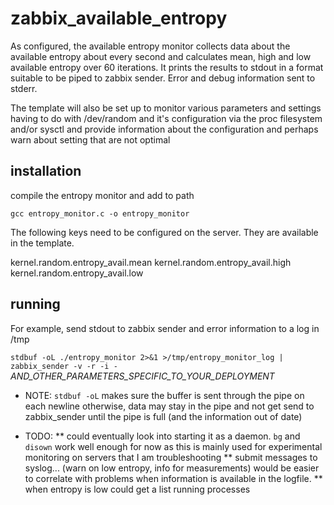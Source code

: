 # zabbix_available_entropy

As configured, the available entropy monitor collects data about the 
available entropy about every second and calculates mean, high and low
available entropy over 60 iterations. It prints the results to stdout 
in a format suitable to be piped to zabbix sender. Error and debug information
sent to stderr.

The template will also be set up to monitor various parameters and settings 
having to do with /dev/random and it's configuration via the proc filesystem
and/or sysctl and provide information about the configuration and perhaps 
warn about setting that are not optimal


## installation

compile the entropy monitor and add to path

``gcc entropy_monitor.c -o entropy_monitor``

The following keys need to be configured on the server. They are available in the template.

kernel.random.entropy_avail.mean
kernel.random.entropy_avail.high
kernel.random.entropy_avail.low

## running 

For example, send stdout to zabbix sender and error information to a log in /tmp

``stdbuf -oL ./entropy_monitor 2>&1 >/tmp/entropy_monitor_log | zabbix_sender -v -r -i - `` _AND_OTHER_PARAMETERS_SPECIFIC_TO_YOUR_DEPLOYMENT_

* NOTE: ``stdbuf -oL`` makes sure the buffer is sent through the pipe on each newline
  otherwise, data may stay in the pipe and not get send to zabbix_sender until the 
  pipe is full (and the information out of date)

* TODO:
** could eventually look into starting it as a daemon. ``bg`` and ``disown`` work well enough
  for now as this is mainly used for experimental monitoring on servers that I am troubleshooting
** submit messages to syslog... (warn on low entropy, info for measurements)
  would be easier to correlate with problems when information is available in the logfile.
** when entropy is low could get a list running processes